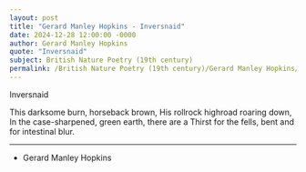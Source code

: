 ```yaml
---
layout: post
title: "Gerard Manley Hopkins - Inversnaid"
date: 2024-12-28 12:00:00 -0000
author: Gerard Manley Hopkins
quote: "Inversnaid"
subject: British Nature Poetry (19th century)
permalink: /British Nature Poetry (19th century)/Gerard Manley Hopkins/Gerard Manley Hopkins - Inversnaid
---
```


Inversnaid

This darksome burn, horseback brown,
  His rollrock highroad roaring down,
  In the case-sharpened, green earth, there are a
  Thirst for the fells, bent and for intestinal blur.

---

- Gerard Manley Hopkins
